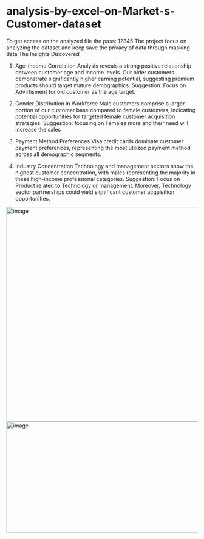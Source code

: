 # analysis-by-excel-on-Market-s-Customer-dataset
To get access on the analyzed file the pass: 12345
The project focus on analyzing the dataset and keep save the privacy of data through masking data
The Insights Discovered

1. Age-Income Correlation
Analysis reveals a strong positive relationship between customer age and income levels. Our older customers demonstrate significantly higher earning potential, suggesting premium products should target mature demographics.
Suggestion: Focus on Advirtisment for old customer as the age target.

2. Gender Distribution in Workforce
Male customers comprise a larger portion of our customer base compared to female customers, indicating potential opportunities for targeted female customer acquisition strategies.
Suggestion: focusing on Females more and their need will increase the sales
3. Payment Method Preferences
Visa credit cards dominate customer payment preferences, representing the most utilized payment method across all demographic segments.

4. Industry Concentration
Technology and management sectors show the highest customer concentration, with males representing the majority in these high-income professional categories. 
Suggestion: Focus on Product related to Technology or management.
Moreover, Technology sector partnerships could yield significant customer acquisition opportunities.

<img width="1030" height="563" alt="image" src="https://github.com/user-attachments/assets/38354631-462b-480e-8d64-9a3a02c2e3e4" />
<img width="791" height="292" alt="image" src="https://github.com/user-attachments/assets/ccc907de-a0ab-493d-8257-21eb695362ae" />

